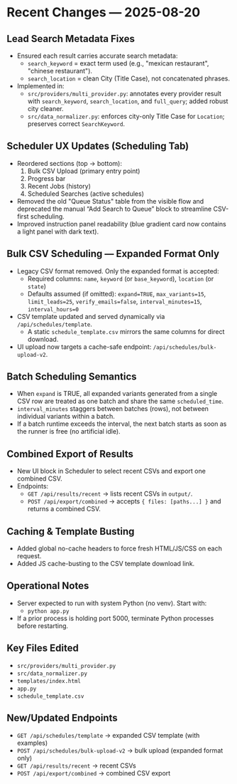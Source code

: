 # Recent Changes — 2025-08-20

## Lead Search Metadata Fixes
- Ensured each result carries accurate search metadata:
  - `search_keyword` = exact term used (e.g., "mexican restaurant", "chinese restaurant").
  - `search_location` = clean City (Title Case), not concatenated phrases.
- Implemented in:
  - `src/providers/multi_provider.py`: annotates every provider result with `search_keyword`, `search_location`, and `full_query`; added robust city cleaner.
  - `src/data_normalizer.py`: enforces city-only Title Case for `Location`; preserves correct `SearchKeyword`.

## Scheduler UX Updates (Scheduling Tab)
- Reordered sections (top → bottom):
  1) Bulk CSV Upload (primary entry point)
  2) Progress bar
  3) Recent Jobs (history)
  4) Scheduled Searches (active schedules)
- Removed the old "Queue Status" table from the visible flow and deprecated the manual “Add Search to Queue” block to streamline CSV-first scheduling.
- Improved instruction panel readability (blue gradient card now contains a light panel with dark text).

## Bulk CSV Scheduling — Expanded Format Only
- Legacy CSV format removed. Only the expanded format is accepted:
  - Required columns: `name`, `keyword` (or `base_keyword`), `location` (or `state`)
  - Defaults assumed (if omitted): `expand=TRUE`, `max_variants=15`, `limit_leads=25`, `verify_emails=false`, `interval_minutes=15`, `interval_hours=0`
- CSV template updated and served dynamically via `/api/schedules/template`.
  - A static `schedule_template.csv` mirrors the same columns for direct download.
- UI upload now targets a cache-safe endpoint: `/api/schedules/bulk-upload-v2`.

## Batch Scheduling Semantics
- When `expand` is TRUE, all expanded variants generated from a single CSV row are treated as one batch and share the same `scheduled_time`.
- `interval_minutes` staggers between batches (rows), not between individual variants within a batch.
- If a batch runtime exceeds the interval, the next batch starts as soon as the runner is free (no artificial idle).

## Combined Export of Results
- New UI block in Scheduler to select recent CSVs and export one combined CSV.
- Endpoints:
  - `GET /api/results/recent` → lists recent CSVs in `output/`.
  - `POST /api/export/combined` → accepts `{ files: [paths...] }` and returns a combined CSV.

## Caching & Template Busting
- Added global no-cache headers to force fresh HTML/JS/CSS on each request.
- Added JS cache-busting to the CSV template download link.

## Operational Notes
- Server expected to run with system Python (no venv). Start with:
  - `python app.py`
- If a prior process is holding port 5000, terminate Python processes before restarting.

## Key Files Edited
- `src/providers/multi_provider.py`
- `src/data_normalizer.py`
- `templates/index.html`
- `app.py`
- `schedule_template.csv`

## New/Updated Endpoints
- `GET /api/schedules/template` → expanded CSV template (with examples)
- `POST /api/schedules/bulk-upload-v2` → bulk upload (expanded format only)
- `GET /api/results/recent` → recent CSVs
- `POST /api/export/combined` → combined CSV export

